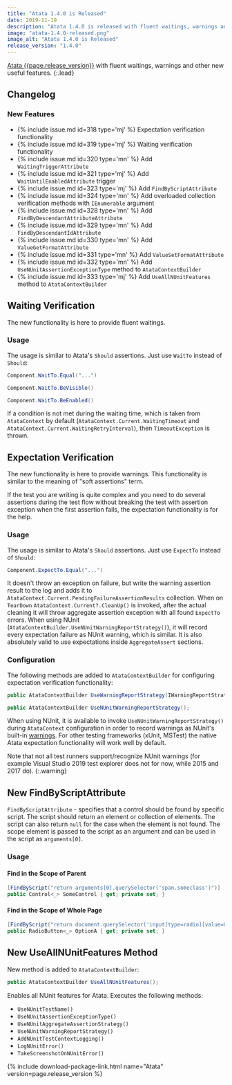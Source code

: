 ```yaml
---
title: "Atata 1.4.0 is Released"
date: 2019-11-19
description: "Atata 1.4.0 is released with fluent waitings, warnings and other new useful features."
image: "atata-1.4.0-released.png"
image_alt: "Atata 1.4.0 is Released"
release_version: "1.4.0"
---
```


[Atata {{page.release_version}}](https://www.nuget.org/packages/Atata/{{page.release_version}})
with fluent waitings, warnings and other new useful features.
{:.lead}

<!--more-->

## Changelog

### New Features

- {% include issue.md id=318 type='mj' %} Expectation verification functionality
- {% include issue.md id=319 type='mj' %} Waiting verification functionality
- {% include issue.md id=320 type='mn' %} Add `WaitingTriggerAttribute`
- {% include issue.md id=321 type='mj' %} Add `WaitUntilEnabledAttribute` trigger
- {% include issue.md id=323 type='mj' %} Add `FindByScriptAttribute`
- {% include issue.md id=324 type='mn' %} Add overloaded collection verification methods with `IEnumerable` argument
- {% include issue.md id=328 type='mn' %} Add `FindByDescendantAttributeAttribute`
- {% include issue.md id=329 type='mn' %} Add `FindByDescendantIdAttribute`
- {% include issue.md id=330 type='mn' %} Add `ValueGetFormatAttribute`
- {% include issue.md id=331 type='mn' %} Add `ValueSetFormatAttribute`
- {% include issue.md id=332 type='mn' %} Add `UseNUnitAssertionExceptionType` method to `AtataContextBuilder`
- {% include issue.md id=333 type='mj' %} Add `UseAllNUnitFeatures` method to `AtataContextBuilder`

## Waiting Verification

The new functionality is here to provide fluent waitings.

### Usage

The usage is similar to Atata's `Should` assertions.
Just use `WaitTo` instead of `Should`:

```cs
Component.WaitTo.Equal("...")
```

```cs
Component.WaitTo.BeVisible()
```

```cs
Component.WaitTo.BeEnabled()
```

If a condition is not met during the waiting time, which is taken from `AtataContext` by default (`AtataContext.Current.WaitingTimeout` and `AtataContext.Current.WaitingRetryInterval`), then `TimeoutException` is thrown.

## Expectation Verification

The new functionality is here to provide warnings.
This functionality is similar to the meaning of "soft assertions" term.

If the test you are writing is quite complex and you need to do several assertions
during the test flow without breaking the test with assertion exception
when the first assertion fails, the expectation functionality is for the help.

### Usage

The usage is similar to Atata's `Should` assertions.
Just use `ExpectTo` instead of `Should`:

```cs
Component.ExpectTo.Equal("...")
```

It doesn't throw an exception on failure, but write the warning assertion result to the log and adds it to `AtataContext.Current.PendingFailureAssertionResults` collection.
When on `TearDown` `AtataContext.Current?.CleanUp()` is invoked,
after the actual cleaning it will throw aggregate assertion exception with all found `ExpectTo` errors.
When using NUnit (`AtataContextBuilder.UseNUnitWarningReportStrategy()`),
it will record every expectation failure as NUnit warning, which is similar.
It is also absolutely valid to use expectations inside `AggregateAssert` sections.

### Configuration

The following methods are added to `AtataContextBuilder` for configuring expectation verification functionality:

```cs
public AtataContextBuilder UseWarningReportStrategy(IWarningReportStrategy strategy);

public AtataContextBuilder UseNUnitWarningReportStrategy();
```

When using NUnit, it is available to invoke `UseNUnitWarningReportStrategy()` during `AtataContext` configuration
in order to record warnings as NUnit's built-in [warnings](https://github.com/nunit/docs/wiki/Warnings).
For other testing frameworks (xUnit, MSTest) the native Atata expectation functionality will work well by default.

Note that not all test runners support/recognize NUnit warnings (for example Visual Studio 2019 test explorer does not for now, while 2015 and 2017 do).
{:.warning}

## New FindByScriptAttribute

`FindByScriptAttribute` - specifies that a control should be found by specific script. The script should return an element or collection of elements. The script can also return `null` for the case when the element is not found. The scope element is passed to the script as an argument and can be used in the script as `arguments[0]`.

### Usage

#### Find in the Scope of Parent

```cs
[FindByScript("return arguments[0].querySelector('span.someclass')")]
public Control<_> SomeControl { get; private set; }
```

#### Find in the Scope of Whole Page

```cs
[FindByScript("return document.querySelector('input[type=radio][value=OptionA]')")]
public RadioButton<_> OptionA { get; private set; }
```

## New UseAllNUnitFeatures Method

New method is added to `AtataContextBuilder`:

```cs
public AtataContextBuilder UseAllNUnitFeatures();
```

Enables all NUnit features for Atata. Executes the following methods:

- `UseNUnitTestName()`
- `UseNUnitAssertionExceptionType()`
- `UseNUnitAggregateAssertionStrategy()`
- `UseNUnitWarningReportStrategy()`
- `AddNUnitTestContextLogging()`
- `LogNUnitError()`
- `TakeScreenshotOnNUnitError()`

{% include download-package-link.html name="Atata" version=page.release_version %}